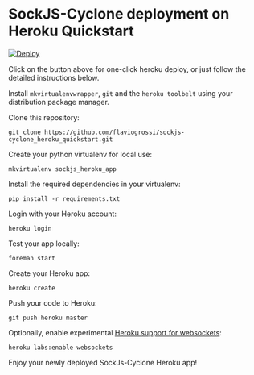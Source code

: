 SockJS-Cyclone deployment on Heroku Quickstart
==============================================

[![Deploy](https://www.herokucdn.com/deploy/button.svg)](https://heroku.com/deploy)

Click on the button above for one-click heroku deploy, or just follow the detailed instructions below.

Install `mkvirtualenvwrapper`, `git` and the `heroku toolbelt` using your distribution package manager.

Clone this repository:
```
git clone https://github.com/flaviogrossi/sockjs-cyclone_heroku_quickstart.git
```

Create your python virtualenv for local use:
```
mkvirtualenv sockjs_heroku_app
```

Install the required dependencies in your virtualenv:
```
pip install -r requirements.txt
```

Login with your Heroku account:
```
heroku login
```

Test your app locally:
```
foreman start
```

Create your Heroku app:
```
heroku create
```

Push your code to Heroku:
```
git push heroku master
```

Optionally, enable experimental [Heroku support for websockets](https://blog.heroku.com/archives/2013/10/8/websockets-public-beta):
```
heroku labs:enable websockets
```

Enjoy your newly deployed SockJs-Cyclone Heroku app!
